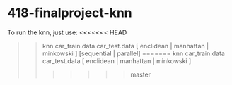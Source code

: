 # 418-finalproject-knn
To run the knn, just use:
<<<<<<< HEAD
>>knn car_train.data car_test.data [ enclidean | manhattan | minkowski ] [sequential | parallel]
=======
>>knn car_train.data car_test.data [ enclidean | manhattan | minkowski ]
>>>>>>> master
